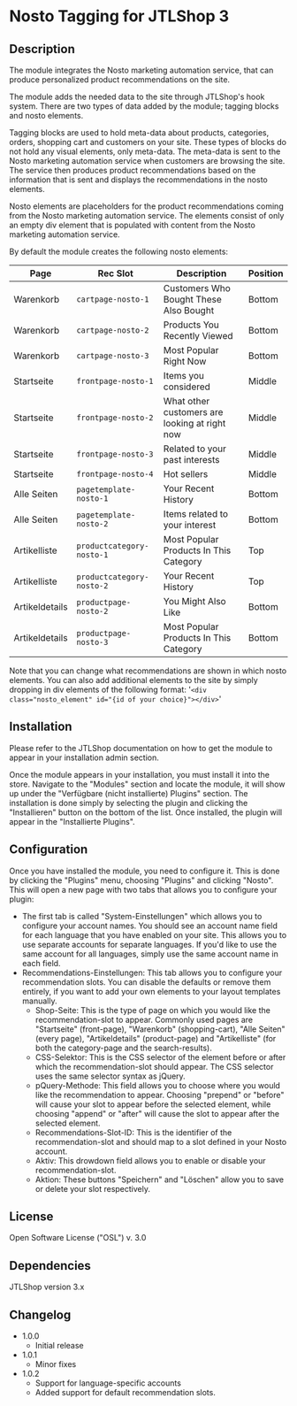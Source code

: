 # Nosto Tagging for JTLShop 3

## Description

The module integrates the Nosto marketing automation service, that can produce personalized product recommendations on
the site.

The module adds the needed data to the site through JTLShop's hook system. There are two types of data added by the
module; tagging blocks and nosto elements.

Tagging blocks are used to hold meta-data about products, categories, orders, shopping cart and customers on your site.
These types of blocks do not hold any visual elements, only meta-data. The meta-data is sent to the Nosto marketing
automation service when customers are browsing the site. The service then produces product recommendations based on the
information that is sent and displays the recommendations in the nosto elements.

Nosto elements are placeholders for the product recommendations coming from the Nosto marketing automation service. The
elements consist of only an empty div element that is populated with content from the Nosto marketing automation
service.

By default the module creates the following nosto elements:

| Page           | Rec Slot                   | Description                                    | Position |
|----------------|----------------------------|------------------------------------------------|----------|
| Warenkorb      | `cartpage-nosto-1`         | Customers Who Bought These Also Bought         | Bottom   |
| Warenkorb      | `cartpage-nosto-2`         | Products You Recently Viewed                   | Bottom   |
| Warenkorb      | `cartpage-nosto-3`         | Most Popular Right Now                         | Bottom   |
| Startseite     | `frontpage-nosto-1`        | Items you considered                           | Middle   |
| Startseite     | `frontpage-nosto-2`        | What other customers are looking at right now  | Middle   |
| Startseite     | `frontpage-nosto-3`        | Related to your past interests                 | Middle   |
| Startseite     | `frontpage-nosto-4`        | Hot sellers                                    | Middle   |
| Alle Seiten    | `pagetemplate-nosto-1`     | Your Recent History                            | Bottom   |
| Alle Seiten    | `pagetemplate-nosto-2`     | Items related to your interest                 | Bottom   |
| Artikelliste   | `productcategory-nosto-1`  | Most Popular Products In This Category         | Top      |
| Artikelliste   | `productcategory-nosto-2`  | Your Recent History                            | Top      |
| Artikeldetails | `productpage-nosto-2`      | You Might Also Like                            | Bottom   |
| Artikeldetails | `productpage-nosto-3`      | Most Popular Products In This Category         | Bottom   |
	

Note that you can change what recommendations are shown in which nosto elements. You can also add additional elements
to the site by simply dropping in div elements of the following format:
'`<div class="nosto_element" id="{id of your choice}"></div>`'

## Installation

Please refer to the JTLShop documentation on how to get the module to appear in your installation admin section.

Once the module appears in your installation, you must install it into the store. Navigate to the "Modules" section and
locate the module, it will show up under the "Verfügbare (nicht installierte) Plugins" section. The installation is done simply by
selecting the plugin and clicking the "Installieren" button on the bottom of the list. Once installed, the plugin will appear in the "Installierte Plugins".

## Configuration

Once you have installed the module, you need to configure it. This is done by clicking the "Plugins" menu, choosing "Plugins" and clicking "Nosto". This will open a new page with two tabs that allows you to configure your plugin:

* The first tab is called "System-Einstellungen" which allows you to configure your account names. You should see an account name field for each language that you have enabled on your site. This allows you to use separate accounts for separate languages. If you'd like to use the same account for all languages, simply use the same account name in each field.
* Recommendations-Einstellungen: This tab allows you to configure your recommendation slots. You can disable the defaults or remove them entirely, if you want to add your own elements to your layout templates manually.
  * Shop-Seite: This is the type of page on which you would like the recommendation-slot to appear. Commonly used pages are "Startseite" (front-page), "Warenkorb" (shopping-cart), "Alle Seiten" (every page), "Artikeldetails" (product-page) and "Artikelliste" (for both the category-page and the search-results).
  * CSS-Selektor: This is the CSS selector of the element before or after which the recommendation-slot should appear. The CSS selector uses the same selector syntax as jQuery. 
  * pQuery-Methode: This field allows you to choose where you would like the recommendation to appear. Choosing "prepend" or "before" will cause your slot to appear before the selected element, while choosing "append" or "after" will cause the slot to appear after the selected element.
  * Recommendations-Slot-ID: This is the identifier of the recommendation-slot and should map to a slot defined in your Nosto account.
  * Aktiv: This drowdown field allows you to enable or disable your recommendation-slot. 
  * Aktion: These buttons "Speichern" and "Löschen" allow you to save or delete your slot respectively.

## License

Open Software License ("OSL") v. 3.0

## Dependencies

JTLShop version 3.x

## Changelog

* 1.0.0
	* Initial release
* 1.0.1
  * Minor fixes
* 1.0.2
  * Support for language-specific accounts
  * Added support for default recommendation slots.
